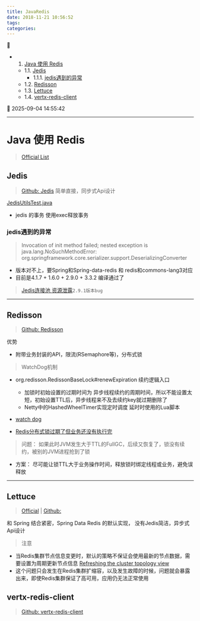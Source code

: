 ```yaml
---
title: JavaRedis
date: 2018-11-21 10:56:52
tags: 
categories: 
---
```


💠

- 1. [Java 使用 Redis](#java-使用-redis)
    - 1.1. [Jedis](#jedis)
        - 1.1.1. [jedis遇到的异常](#jedis遇到的异常)
    - 1.2. [Redisson](#redisson)
    - 1.3. [Lettuce](#lettuce)
    - 1.4. [vertx-redis-client](#vertx-redis-client)

💠 2025-09-04 14:55:42
****************************************
# Java 使用 Redis
> [Official List](https://redis.io/clients#java)

## Jedis
> [Github: Jedis](https://github.com/xetorthio/jedis) 简单直接，同步式Api设计 

[JedisUtilsTest.java](https://github.com/Kuangcp/Maven_SSM/blob/master/src/test/java/redis/JedisUtilTest.java)

- jedis 的事务 使用exec释放事务

### jedis遇到的异常
> Invocation of init method failed; nested exception is java.lang.NoSuchMethodError: org.springframework.core.serializer.support.DeserializingConverter
- 版本对不上，要Spring和Spring-data-redis 和 redis和commons-lang3对应
- 目前是4.1.7 + 1.6.0 + 2.9.0 + 3.3.2 编译通过了	

> [Jedis连接池 资源泄露](https://mistray.github.io/2020/08/21/Jedis%E8%BF%9E%E6%8E%A5%E6%B1%A0%E7%AB%9F%E7%84%B6%E4%BC%9A%E8%B5%84%E6%BA%90%E6%B3%84%E9%9C%B2/)`2.9.1版本bug`

************************

## Redisson
> [Github: Redisson](https://github.com/redisson/redisson)

优势
- 附带业务封装的API，限流(RSemaphore等)，分布式锁

> WatchDog机制
- org.redisson.RedissonBaseLock#renewExpiration 续约逻辑入口
    - 加锁时初始设置的过期时间为 异步线程续约的周期时间，所以不能设置太短，初始设置TTL后，异步线程来不及去续约key就过期删除了
    - Netty中的HashedWheelTimer实现定时调度 延时时使用的Lua脚本

- [watch dog](https://www.cnblogs.com/jelly12345/p/14699492.html)  
- [Redis分布式锁过期了但业务还没有执行完](https://www.51cto.com/article/679902.html)  


> 问题： 如果此时JVM发生大于TTL的FullGC，后续又恢复了，锁没有续约，被别的JVM进程抢到了锁
- 方案： 尽可能让锁TTL大于业务操作时间，释放锁时绑定线程或业务，避免误释放

*********************
## Lettuce
> [Official](https://lettuce.io/) | [Github:](https://github.com/lettuce-io/lettuce-core)

和 Spring 结合紧密，Spring Data Redis 的默认实现， 没有Jedis简洁，异步式Api设计

> 注意
- 当Redis集群节点信息变更时，默认的策略不保证会使用最新的节点数据，需要设置为周期更新节点信息 [Refreshing the cluster topology view](https://github.com/redis/lettuce/wiki/Redis-Cluster#user-content-refreshing-the-cluster-topology-view)
- 这个问题只会发生在Redis集群扩缩容，以及发生故障的时候，问题就会暴露出来，即使Redis集群保证了高可用，应用仍无法正常使用

## vertx-redis-client
> [Github: vertx-redis-client](https://github.com/vert-x3/vertx-redis-client)

